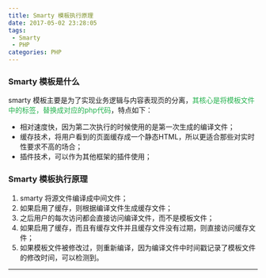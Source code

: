 ```yaml
---
title: Smarty 模板执行原理
date: 2017-05-02 23:28:05
tags: 
 - Smarty
 - PHP
categories: PHP
---
```

### Smarty 模板是什么
smarty 模板主要是为了实现业务逻辑与内容表现页的分离，<span style="color:#22b14c">其核心是将模板文件中的标签，替换成对应的php代码</span>，特点如下：
- 相对速度快，因为第二次执行的时候使用的是第一次生成的编译文件；
- 缓存技术，将用户看到的页面缓存成一个静态HTML，所以更适合那些对实时性要求不高的场合；
- 插件技术，可以作为其他框架的插件使用；


### Smarty 模板执行原理
1. smarty 将源文件编译成中间文件；
2. 如果启用了缓存，则根据编译文件生成缓存文件；
3. 之后用户的每次访问都会直接访问编译文件，而不是模板文件；
4. 如果启用了缓存，而且有缓存文件并且缓存文件没有过期，则直接访问缓存文件；
5. 如果模板文件被修改过，则重新编译，因为编译文件中时间戳记录了模板文件的修改时间，可以检测到。

---